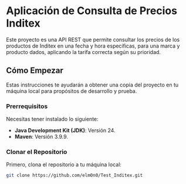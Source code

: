 # Aplicación de Consulta de Precios Inditex

Este proyecto es una API REST que permite consultar los precios de los productos de Inditex en una fecha y hora específicas, para una marca y producto dados, aplicando la tarifa correcta según su prioridad.

## Cómo Empezar

Estas instrucciones te ayudarán a obtener una copia del proyecto en tu máquina local para propósitos de desarrollo y prueba.

### Prerrequisitos

Necesitas tener instalado lo siguiente:

* **Java Development Kit (JDK)**: Versión 24.
* **Maven**: Versión 3.9.9.

### Clonar el Repositorio

Primero, clona el repositorio a tu máquina local:

```bash
git clone https://github.com/elm0n0/Test_Inditex.git